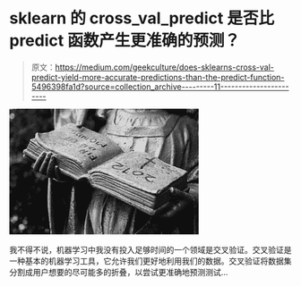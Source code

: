 # sklearn 的 cross_val_predict 是否比 predict 函数产生更准确的预测？

> 原文：<https://medium.com/geekculture/does-sklearns-cross-val-predict-yield-more-accurate-predictions-than-the-predict-function-5496398fa1d?source=collection_archive---------11----------------------->

![](img/0793873082c3d465afbc31cc6a4b4d96.png)

我不得不说，机器学习中我没有投入足够时间的一个领域是交叉验证。交叉验证是一种基本的机器学习工具，它允许我们更好地利用我们的数据。交叉验证将数据集分割成用户想要的尽可能多的折叠，以尝试更准确地预测测试…